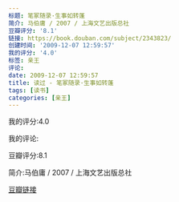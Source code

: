 ```yaml
---
标题: 笔冢随录·生事如转蓬
简介: 马伯庸 / 2007 / 上海文艺出版总社
豆瓣评分: '8.1'
链接: https://book.douban.com/subject/2343823/
创建时间: '2009-12-07 12:59:57'
我的评分: '4.0'
标签: 亲王
评论:
date: 2009-12-07 12:59:57
title: 读过 - 笔冢随录·生事如转蓬
tags: [读书]
categories: [亲王]
---
```


我的评分:4.0

我的评论:

豆瓣评分:8.1

简介:马伯庸 / 2007 / 上海文艺出版总社

[豆瓣链接](https://book.douban.com/subject/2343823/)

